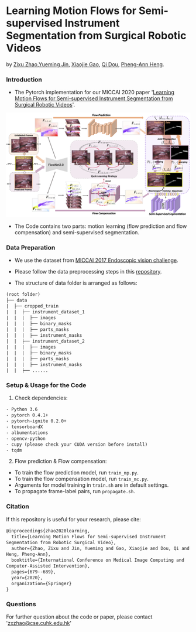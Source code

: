 # Learning Motion Flows for Semi-supervised Instrument Segmentation from Surgical Robotic Videos
by [Zixu Zhao](https://scholar.google.com.hk/citations?user=GSQY0CEAAAAJ&hl=zh-CN),[Yueming Jin](https://yuemingjin.github.io/), [Xiaojie Gao](https://www.researchgate.net/profile/Xiaojie_Gao3), [Qi Dou](http://www.cse.cuhk.edu.hk/~qdou/), [Pheng-Ann Heng](http://www.cse.cuhk.edu.hk/~pheng/). 

### Introduction
* The Pytorch implementation for our MICCAI 2020 paper '[Learning Motion Flows for Semi-supervised Instrument Segmentation from Surgical Robotic Videos](https://arxiv.org/pdf/2007.02501.pdf)'. 

<p align="center">
  <img src="figure/framework.png"  width="720"/>
</p>

* The Code contains two parts: motion learning (flow prediction and flow compensation) and semi-supervised segmentation.

### Data Preparation
* We use the dataset from [MICCAI 2017 Endoscopic vision challenge](https://endovissub2017-roboticinstrumentsegmentation.grand-challenge.org/).

* Please follow the data preprocessing steps in this [repository](https://github.com/keyuncheng/MF-TAPNet).

* The structure of data folder is arranged as follows:
```
(root folder)
├── data
|  ├── cropped_train
|  |  ├── instrument_dataset_1
|  |  |  ├── images
|  |  |  ├── binary_masks
|  |  |  ├── parts_masks
|  |  |  ├── instrument_masks
|  |  ├── instrument_dataset_2
|  |  |  ├── images
|  |  |  ├── binary_masks
|  |  |  ├── parts_masks
|  |  |  ├── instrument_masks
|  |  ├── ......

```


### Setup & Usage for the Code

1. Check dependencies:
```
- Python 3.6
- pytorch 0.4.1+
- pytorch-ignite 0.2.0+
- tensorboardX
- albumentations
- opencv-python
- cupy (please check your CUDA version before install)
- tqdm
```
2. Flow prediction & Flow compensation:
* To train the flow prediction model, run ``train_mp.py``.
* To train the flow compensation model, run ``train_mc.py``.
* Arguments for model training in ``train.sh`` are in default settings.
* To propagate frame-label pairs, run ``propagate.sh``.



### Citation
If this repository is useful for your research, please cite:
```
@inproceedings{zhao2020learning,
  title={Learning Motion Flows for Semi-supervised Instrument Segmentation from Robotic Surgical Video},
  author={Zhao, Zixu and Jin, Yueming and Gao, Xiaojie and Dou, Qi and Heng, Pheng-Ann},
  booktitle={International Conference on Medical Image Computing and Computer-Assisted Intervention},
  pages={679--689},
  year={2020},
  organization={Springer}
}
```

### Questions

For further question about the code or paper, please contact 'zxzhao@cse.cuhk.edu.hk'
